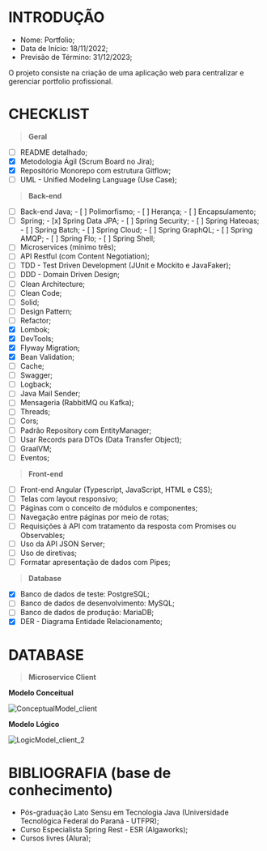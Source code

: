 # INTRODUÇÃO

- Nome: Portfolio;
- Data de Início: 18/11/2022;
- Previsão de Término: 31/12/2023;

O projeto consiste na criação de uma aplicação web para centralizar e gerenciar portfolio profissional. 


# CHECKLIST

> __Geral__

- [ ] README detalhado;
- [x] Metodologia Ágil (Scrum Board no Jira);
- [x] Repositório Monorepo com estrutura Gitflow;
- [ ] UML - Unified Modeling Language (Use Case);

> __Back-end__

- [ ] Back-end Java;
      - [ ] Polimorfismo;
      - [ ] Herança;
      - [ ] Encapsulamento;
- [ ] Spring;
      - [x] Spring Data JPA;
      - [ ] Spring Security;
      - [ ] Spring Hateoas;
      - [ ] Spring Batch;
      - [ ] Spring Cloud;
      - [ ] Spring GraphQL;
      - [ ] Spring AMQP;
      - [ ] Spring Flo;
      - [ ] Spring Shell;
- [ ] Microservices (mínimo três);
- [ ] API Restful (com Content Negotiation);
- [ ] TDD - Test Driven Development (JUnit e Mockito e JavaFaker);
- [ ] DDD - Domain Driven Design;
- [ ] Clean Architecture;
- [ ] Clean Code;
- [ ] Solid;
- [ ] Design Pattern;
- [ ] Refactor;
- [x] Lombok; 
- [x] DevTools;
- [x] Flyway Migration;
- [x] Bean Validation;
- [ ] Cache;
- [ ] Swagger;
- [ ] Logback;
- [ ] Java Mail Sender;
- [ ] Mensageria (RabbitMQ ou Kafka);
- [ ] Threads;
- [ ] Cors;
- [ ] Padrão Repository com EntityManager;
- [ ] Usar Records para DTOs (Data Transfer Object);
- [ ] GraalVM;
- [ ] Eventos;

> __Front-end__

- [ ] Front-end Angular (Typescript, JavaScript, HTML e CSS);
- [ ] Telas com layout responsivo;
- [ ] Páginas com o conceito de módulos e componentes;
- [ ] Navegação entre páginas por meio de rotas;
- [ ] Requisições à API com tratamento da resposta com Promises ou Observables;
- [ ] Uso da API JSON Server;
- [ ] Uso de diretivas;
- [ ] Formatar apresentação de dados com Pipes;

> __Database__

- [x] Banco de dados de teste: PostgreSQL;
- [ ] Banco de dados de desenvolvimento: MySQL;
- [ ] Banco de dados de produção: MariaDB;
- [x] DER - Diagrama Entidade Relacionamento;

# DATABASE

> __Microservice Client__

__Modelo Conceitual__

![ConceptualModel_client](https://user-images.githubusercontent.com/64662590/203781955-871fa259-84f0-4370-8dd4-361805c6253e.png)

__Modelo Lógico__

![LogicModel_client_2](https://user-images.githubusercontent.com/64662590/204903002-fc0982b7-c6bd-48bd-ba28-c38e5091161b.png)

# BIBLIOGRAFIA (base de conhecimento)

- Pós-graduação Lato Sensu em Tecnologia Java (Universidade Tecnológica Federal do Paraná - UTFPR);
- Curso Especialista Spring Rest - ESR (Algaworks);
- Cursos livres (Alura);


